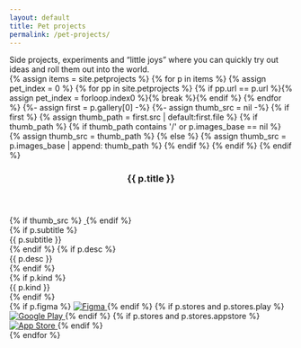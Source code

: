 ```yaml
---
layout: default
title: Pet projects
permalink: /pet-projects/
---
```

<!-- краткое описание раздела, как «лейбл кейса», но только текст -->
<div class="pet-meta">
  <div class="case-summary2">
    Side projects, experiments and “little joys” where you can quickly try out ideas and roll them out into the world.
  </div>
</div>
<div class="pp-grid">
  {% assign items = site.petprojects %}
  {% for p in items %}
    {% assign pet_index = 0 %}
    {% for pp in site.petprojects %}
      {% if pp.url == p.url %}{% assign pet_index = forloop.index0 %}{% break %}{% endif %}
    {% endfor %}
    {%- assign first = p.gallery[0] -%}
    {%- assign thumb_src = nil -%}
    {% if first %}
      {% assign thumb_path = first.src | default:first.file %}
      {% if thumb_path %}
        {% if thumb_path contains '/' or p.images_base == nil %}
          {% assign thumb_src = thumb_path %}
        {% else %}
          {% assign thumb_src = p.images_base | append: thumb_path %}
        {% endif %}
      {% endif %}
    {% endif %}
  <article class="pp-card">
    <!-- Шапка -->
    <header class="pp-header">
      <img class="pp-icon" src="{{ site.baseurl }}{{ p.icon }}" alt="">
      <h3 class="pp-title">{{ p.title }}</h3>
    </header>
    <!-- Тело: слева медиа, справа текст + футер, приклеенный к низу -->
    <div class="pp-body">
    <div class="pp-media">
      {% if thumb_src %}
        <a class="pp-media-link"
           href="javascript:void(0)"
           onclick="openPetGallery({{ pet_index }}, 0)"
           aria-label="Open gallery">
          <img src="{{ site.baseurl }}{{ thumb_src }}" alt="">
        </a>
      {% endif %}
    </div>
    <div class="pp-side">
      <div class="pp-text">
        {% if p.subtitle %}<div class="pp-subtitle">{{ p.subtitle }}</div>{% endif %}
        {% if p.desc %}<div class="pp-desc">{{ p.desc }}</div>{% endif %}
      </div>
      <div class="pp-footer">
        {% if p.kind %}<div class="pp-kind">{{ p.kind }}</div>{% endif %}
        <div class="pp-links">
          {% if p.figma %}
            <a class="pp-store" href="{{ p.figma }}" target="_blank" rel="noopener">
              <img src="{{ site.baseurl }}/ui/stores/figma.svg" alt="Figma">
            </a>
          {% endif %}
          {% if p.stores and p.stores.play %}
            <a class="pp-store" href="{{ p.stores.play }}" target="_blank" rel="noopener">
              <img src="{{ site.baseurl }}/ui/stores/googleplay.svg" alt="Google Play">
            </a>
          {% endif %}
          {% if p.stores and p.stores.appstore %}
            <a class="pp-store" href="{{ p.stores.appstore }}" target="_blank" rel="noopener">
              <img src="{{ site.baseurl }}/ui/stores/appstore.svg" alt="App Store">
            </a>
          {% endif %}
        </div>
      </div>
    </div>
  </div>
</article>
  {% endfor %}
</div>
<!-- используем общий lightbox из default.html -->
<div id="lightbox" class="lightbox" style="display:none;">
  <div class="lightbox-bg" onclick="closeLightbox()"></div>
  <div class="lightbox-content">
    <button class="lightbox-close" onclick="closeLightbox()" aria-label="Close">
      <img src="{{ site.baseurl }}/ui/lightbox_close.svg" width="36" height="36" alt="Close">
    </button>
    <button class="lightbox-arrow left" onclick="lightboxPrev()" aria-label="Previous">
      <img src="{{ site.baseurl }}/ui/lightbox_arrow_left.svg" width="36" height="36" alt="Prev">
    </button>
    <div class="lightbox-stage">
  <img id="lightbox-img" class="lightbox-img" src="">
    {% include lightbox_loader.html %}
</div>
    <button class="lightbox-arrow right" onclick="lightboxNext()" aria-label="Next">
      <img src="{{ site.baseurl }}/ui/lightbox_arrow_right.svg" width="36" height="36" alt="Next">
    </button>
    <div id="lightbox-caption" class="lightbox-caption"></div>
    <div id="lightbox-thumbs" class="lightbox-thumbs-wrap" aria-label="Gallery thumbnails">
  <div class="lightbox-thumbs" id="lightbox-thumbs-row"></div>
</div>
  </div>
</div>